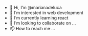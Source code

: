 - 👋 Hi, I’m @marianadeluca
- 👀 I’m interested in web development
- 🌱 I’m currently learning react
- 💞️ I’m looking to collaborate on ...
- 📫 How to reach me ...

<!---
marianadeluca/marianadeluca is a ✨ special ✨ repository because its `README.md` (this file) appears on your GitHub profile.
You can click the Preview link to take a look at your changes.
--->
